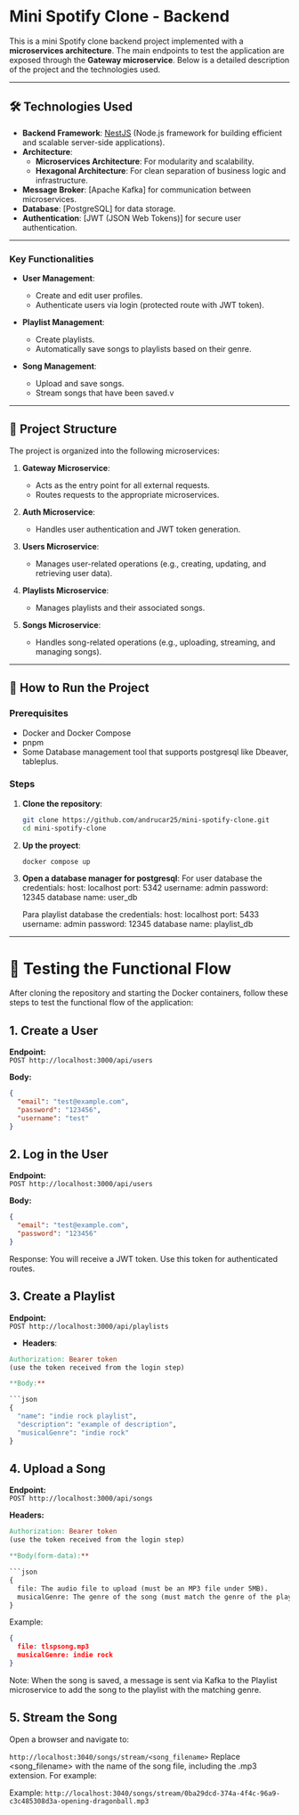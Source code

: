 # Mini Spotify Clone - Backend

This is a mini Spotify clone backend project implemented with a **microservices architecture**. The main endpoints to test the application are exposed through the **Gateway microservice**. Below is a detailed description of the project and the technologies used.

---

## 🛠️ Technologies Used

- **Backend Framework**: [NestJS](https://nestjs.com/) (Node.js framework for building efficient and scalable server-side applications).
- **Architecture**:
  - **Microservices Architecture**: For modularity and scalability.
  - **Hexagonal Architecture**: For clean separation of business logic and infrastructure.
- **Message Broker**: [Apache Kafka] for communication between microservices.
- **Database**: [PostgreSQL] for data storage.
- **Authentication**: [JWT (JSON Web Tokens)] for secure user authentication.

---

### Key Functionalities

- **User Management**:
  - Create and edit user profiles.
  - Authenticate users via login (protected route with JWT token).

- **Playlist Management**:
  - Create playlists.
  - Automatically save songs to playlists based on their genre.

- **Song Management**:
  - Upload and save songs.
  - Stream songs that have been saved.v

---

## 📂 Project Structure

The project is organized into the following microservices:

1. **Gateway Microservice**:
   - Acts as the entry point for all external requests.
   - Routes requests to the appropriate microservices.

2. **Auth Microservice**:
   - Handles user authentication and JWT token generation.

3. **Users Microservice**:
   - Manages user-related operations (e.g., creating, updating, and retrieving user data).

4. **Playlists Microservice**:
   - Manages playlists and their associated songs.

5. **Songs Microservice**:
   - Handles song-related operations (e.g., uploading, streaming, and managing songs).

---

## 🔧 How to Run the Project

### Prerequisites

- Docker and Docker Compose
- pnpm
- Some Database management tool that supports postgresql like Dbeaver, tableplus.

### Steps

1. **Clone the repository**:
   ```bash
   git clone https://github.com/andrucar25/mini-spotify-clone.git
   cd mini-spotify-clone

2. **Up the proyect**:
   ```bash
   docker compose up

3. **Open a database manager for postgresql**:
   For user database the credentials:
   host: localhost
   port: 5342
   username: admin
   password: 12345
   database name: user_db

   Para playlist database the credentials:
   host: localhost
   port: 5433
   username: admin
   password: 12345
   database name: playlist_db

---

# 🚀 Testing the Functional Flow

After cloning the repository and starting the Docker containers, follow these steps to test the functional flow of the application:

## 1. Create a User  
**Endpoint:**  
`POST http://localhost:3000/api/users`

**Body:**  

```json
{
  "email": "test@example.com",
  "password": "123456",
  "username": "test"
}
```

## 2. Log in the User 
**Endpoint:**  
`POST http://localhost:3000/api/users`

**Body:**  

```json
{
  "email": "test@example.com",
  "password": "123456"
}
```
Response:
You will receive a JWT token. Use this token for authenticated routes.


## 3. Create a Playlist
**Endpoint:**  
`POST http://localhost:3000/api/playlists `

- **Headers**:
```makefile
Authorization: Bearer token
(use the token received from the login step)

**Body:**  

```json
{
  "name": "indie rock playlist",
  "description": "example of description",
  "musicalGenre": "indie rock"
}
```

## 4. Upload a Song  
**Endpoint:**  
`POST http://localhost:3000/api/songs`

**Headers:**  
```makefile
Authorization: Bearer token
(use the token received from the login step)

**Body(form-data):**  

```json
{
  file: The audio file to upload (must be an MP3 file under 5MB).
  musicalGenre: The genre of the song (must match the genre of the playlist created earlier).
}
```

Example:
```json
{
  file: tlspsong.mp3
  musicalGenre: indie rock
}
```
Note:
When the song is saved, a message is sent via Kafka to the Playlist microservice to add the song to the playlist with the matching genre.


## 5. Stream the Song
Open a browser and navigate to:

`http://localhost:3040/songs/stream/<song_filename>`
Replace <song_filename> with the name of the song file, including the .mp3 extension. For example:

Example:
`http://localhost:3040/songs/stream/0ba29dcd-374a-4f4c-96a9-c3c485308d3a-opening-dragonball.mp3`


